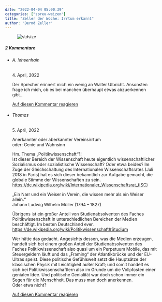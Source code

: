 ```yaml
---
date: "2022-04-04 05:00:39"
categories: ["spreu-weizen"]
title: "Zeller der Woche: Irrtum erkannt"
author: "Bernd Zeller"
---
```



<figure>
<img src="https://www.publicomag.com/wp-content/uploads/2022/04/Irrtum-erkannt-1320x930.jpg" alt=stdsize>
</figure>


<!--more-->
<h5 class="comments-h">
2 Kommentare </h5>
<ul class="commentlist">
<li class="comment even thread-even depth-1 clearfix" id="li-comment-118043">
<h6 class="author">A. Iehsenhain</h6> <span class="date">4. April, 2022</span>



Der Sprecher erinnert mich ein wenig an Walter Ulbricht. Ansonsten frage ich mich, ob es bei manchen überhaupt etwas abzuerkennen gibt&#8230;

<a rel="nofollow" class="comment-reply-link" href="#comment-118043" data-commentid="118043" data-postid="15282" data-belowelement="comment-118043" data-respondelement="respond" data-replyto="Antworte auf A. Iehsenhain" aria-label="Antworte auf A. Iehsenhain">Auf diesen Kommentar reagieren</a> 


</li>
<li class="comment odd alt thread-odd thread-alt depth-1 clearfix" id="li-comment-118049">
<h6 class="author">Thomas</h6> <span class="date">5. April, 2022</span>



Anerkannter oder aberkannter Vereinsirrtum<br>
oder: Genie und Wahnsinn

Hm. Thema „Politikwissenschaft“?!<br>
Ist dieser Bereich der Wissenschaft heute eigentlich wissenschaftlicher Sozialismus oder sozialistische Wissenschaft? Oder etwa beides? Im Zuge der Gleichschaltung des Internationalen Wissenschaftsrates (Juli 2018 in Paris) hat es sich dieser bekanntlich zur Aufgabe gemacht, die globale Stimme der Wissenschaften zu sein.<br>
<a href="https://de.wikipedia.org/wiki/Internationaler_Wissenschaftsrat_(ISC)" rel="nofollow ugc">https://de.wikipedia.org/wiki/Internationaler_Wissenschaftsrat_(ISC)</a>

„Ein Narr und ein Weiser in Verein, die wissen mehr als ein Weiser allein.“<br>
Johann Ludwig Wilhelm Müller (1794 – 1827)

Übrigens ist ein großer Anteil von Studienabsolventen des Faches Politikwissenschaft in unterschiedlichen Bereichen der Medien beschäftigt. Im besten Deutschland ever.<br>
<a href="https://de.wikipedia.org/wiki/Politikwissenschaft#Studium" rel="nofollow ugc">https://de.wikipedia.org/wiki/Politikwissenschaft#Studium</a>

Wer hätte das gedacht. Angesichts dessen, was die Medien erzeugen, handelt sich bei einem großen Anteil der Studienabsolventen des Faches Politikwissenschaft also quasi um ein Perpetuum Mobile, das mit Steuergeldern läuft und das „Framing“ der Atlantikbrücke und der EU-Ultras speist. Diese politische Gefühlswelt setzt die Hauptsätze der klassischen Physik mit Leichtigkeit außer Kraft; und somit handelt es sich bei Politikwissenschaftlern also im Grunde um die Vollpfosten einer genialen Idee. Und politische Genialität war doch schon immer ein Segen für die Menschheit. Das muss man doch anerkennen.<br>
Oder etwa nicht?

<a rel="nofollow" class="comment-reply-link" href="#comment-118049" data-commentid="118049" data-postid="15282" data-belowelement="comment-118049" data-respondelement="respond" data-replyto="Antworte auf Thomas" aria-label="Antworte auf Thomas">Auf diesen Kommentar reagieren</a> 


</li>
</ul>
